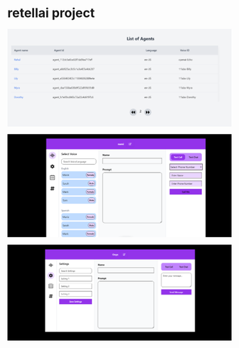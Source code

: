 # retellai project

![home page](project_images/home.png)

![Agent page](project_images/agentpage.png)

![Agent page2](project_images/agent2.png)